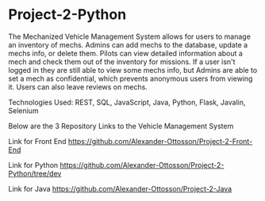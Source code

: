 # Project-2-Python

The Mechanized Vehicle Management System allows for users to manage an inventory of mechs. Admins can add mechs to the database, update a mechs info, or delete them. Pilots can view detailed information about a mech and check them out of the inventory for missions. If a user isn't logged in they are still able to view some mechs info, but Admins are able to set a mech as confidential, which prevents anonymous users from viewing it. Users can also leave reviews on mechs.

Technologies Used:
REST, SQL, JavaScript, Java, Python, Flask, Javalin, Selenium

Below are the 3 Repository Links to the Vehicle Management System

Link for Front End
  https://github.com/Alexander-Ottosson/Project-2-Front-End
 
Link for Python
https://github.com/Alexander-Ottosson/Project-2-Python/tree/dev <!-- Current working branch -->
<!-- Commented out  https://github.com/Alexander-Ottosson/Project-2-Python -->
  
Link for Java
  https://github.com/Alexander-Ottosson/Project-2-Java
  
<!-- To run the App Install
  1. `pip install psycopg2`
  2. `pip install flask`
  3. `pip install flask_cors`
  4. `pip install unittest`
  5. `pip install behave`
  6. `pip install selenium`
 -->


